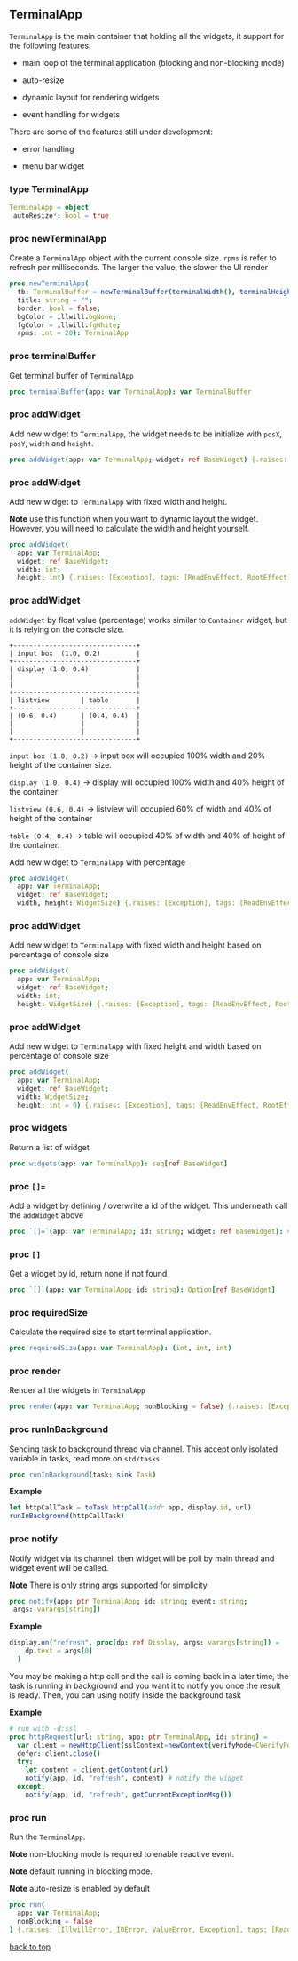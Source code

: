 ## <a id="top">TerminalApp</a>

`TerminalApp` is the main container that holding all the widgets, it support for the following features:

- main loop of the terminal application (blocking and non-blocking mode)

- auto-resize 

- dynamic layout for rendering widgets

- event handling for widgets

There are some of the features still under development: 

- error handling

- menu bar widget


### **type** TerminalApp


```nim
TerminalApp = object
 autoResize*: bool = true
```

### **proc** newTerminalApp

Create a `TerminalApp` object with the current console size. `rpms` is refer to refresh per milliseconds. The larger the value, the slower the UI render
```nim
proc newTerminalApp(
  tb: TerminalBuffer = newTerminalBuffer(terminalWidth(), terminalHeight()); 
  title: string = ""; 
  border: bool = false;
  bgColor = illwill.bgNone; 
  fgColor = illwill.fgWhite;
  rpms: int = 20): TerminalApp 
```

### **proc** terminalBuffer

Get terminal buffer of `TerminalApp`
```nim
proc terminalBuffer(app: var TerminalApp): var TerminalBuffer 
```

### **proc** addWidget

Add new widget to `TerminalApp`, the widget needs to be initialize with `posX`, `posY`, `width` and `height`.
```nim
proc addWidget(app: var TerminalApp; widget: ref BaseWidget) {.raises: [Exception], tags: [RootEffect].}
```

### **proc** addWidget

Add new widget to `TerminalApp` with fixed width and height.

**Note** use this function when you want to dynamic layout the widget. However, you will need to calculate the width and height yourself.

```nim
proc addWidget(
  app: var TerminalApp; 
  widget: ref BaseWidget; 
  width: int;
  height: int) {.raises: [Exception], tags: [ReadEnvEffect, RootEffect].}
```

### **proc** addWidget

`addWidget` by float value (percentage) works similar to `Container` widget, but it is relying on the console size.

```shell
+-------------------------------+
| input box  (1.0, 0.2)         |
+-------------------------------+
| display (1.0, 0.4)            |
|                               |
|                               |
+-------------------------------+
| listview        | table       |
+-------------------------------+
| (0.6, 0.4)      | (0.4, 0.4)  |
|                 |             |
|                 |             |
+-------------------------------+
```
`input box (1.0, 0.2)` -> input box will occupied 100% width and 20% height of the container size.

`display (1.0, 0.4)` -> display will occupied 100% width and 40% height of the container

`listview (0.6, 0.4)` -> listview will occupied 60% of width and 40% of height of the container

`table (0.4, 0.4)` -> table will occupied 40% of width and 40% of height of the container.

Add new widget to `TerminalApp` with percentage

```nim
proc addWidget(
  app: var TerminalApp; 
  widget: ref BaseWidget;
  width, height: WidgetSize) {.raises: [Exception], tags: [ReadEnvEffect, RootEffect].}
```

### **proc** addWidget

Add new widget to `TerminalApp` with fixed width and height based on percentage of console size
```nim
proc addWidget(
  app: var TerminalApp; 
  widget: ref BaseWidget; 
  width: int;
  height: WidgetSize) {.raises: [Exception], tags: [ReadEnvEffect, RootEffect].}
```

### **proc** addWidget

Add new widget to `TerminalApp` with fixed height and width based on percentage of console size
```nim
proc addWidget(
  app: var TerminalApp; 
  widget: ref BaseWidget; 
  width: WidgetSize;
  height: int = 0) {.raises: [Exception], tags: [ReadEnvEffect, RootEffect].}
```

### **proc** widgets

Return a list of widget
```nim
proc widgets(app: var TerminalApp): seq[ref BaseWidget] 
```

### **proc** `[]=`

Add a widget by defining / overwrite a id of the widget. This underneath call the `addWidget` above

```nim
proc `[]=`(app: var TerminalApp; id: string; widget: ref BaseWidget): void
```

### **proc** `[]`

Get a widget by id, return none if not found
```nim
proc `[]`(app: var TerminalApp; id: string): Option[ref BaseWidget] 
```

### **proc** requiredSize

Calculate the required size to start terminal application.
```nim
proc requiredSize(app: var TerminalApp): (int, int, int) 
```

### **proc** render

Render all the widgets in `TerminalApp`
```nim
proc render(app: var TerminalApp; nonBlocking = false) {.raises: [Exception], tags: [RootEffect].}
```

### **proc** runInBackground

Sending task to background thread via channel. This accept only isolated variable in tasks, read more on `std/tasks`.

```nim
proc runInBackground(task: sink Task) 
```
<p><strong>Example</strong> 

```nim
let httpCallTask = toTask httpCall(addr app, display.id, url) 
runInBackground(httpCallTask)
```


### **proc** notify

Notify widget via its channel, then widget will be poll by main thread and widget event will be called. 

**Note** There is only string args supported for simplicity

```nim
proc notify(app: ptr TerminalApp; id: string; event: string;
 args: varargs[string]) 
```
<strong>Example</strong> 

  ```nim
  display.on("refresh", proc(dp: ref Display, args: varargs[string]) =
      dp.text = args[0]
    )
  ```
  You may be making a http call and the call is coming back in a later time, the task is running in background and you want it to notify you once the result is ready. Then, you can using notify inside the background task</p>
<p>
<strong>Example</strong> 

```nim
# run with -d:ssl
proc httpRequest(url: string, app: ptr TerminalApp, id: string) =
  var client = newHttpClient(sslContext=newContext(verifyMode=CVerifyPeerUseEnvVars))
  defer: client.close()
  try:
    let content = client.getContent(url)
    notify(app, id, "refresh", content) # notify the widget
  except:
    notify(app, id, "refresh", getCurrentExceptionMsg())
```

### **proc** run

Run the `TerminalApp`. 

**Note** non-blocking mode is required to enable reactive event.

**Note** default running in blocking mode.

**Note** auto-resize is enabled by default

```nim
proc run(
  app: var TerminalApp; 
  nonBlocking = false
) {.raises: [IllwillError, IOError, ValueError, Exception], tags: [ReadEnvEffect, WriteIOEffect, TimeEffect, RootEffect].}
```

[back to top](#top)